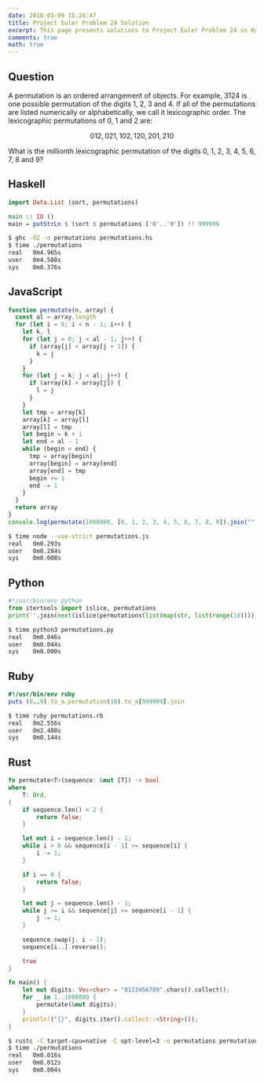 ```yaml
---
date: 2018-03-09 15:24:47
title: Project Euler Problem 24 Solution
excerpt: This page presents solutions to Project Euler Problem 24 in Haskell, JavaScript, Python, Ruby and Rust.
comments: true
math: true
---
```



## Question

<p>
A permutation is an ordered arrangement of objects. 
For example, 3124 is one possible permutation of the 
digits 1, 2, 3 and 4. If all of the permutations are 
listed numerically or alphabetically, we call it 
lexicographic order. The lexicographic permutations 
of 0, 1 and 2 are:
</p>

$$012, 021, 102, 120, 201, 210$$

<p>
What is the millionth lexicographic permutation of the 
digits 0, 1, 2, 3, 4, 5, 6, 7, 8 and 9?
</p>






## Haskell

```haskell
import Data.List (sort, permutations)

main :: IO ()
main = putStrLn $ (sort $ permutations ['0'..'9']) !! 999999
```


```bash
$ ghc -O2 -o permutations permutations.hs
$ time ./permutations
real   0m4.965s
user   0m4.588s
sys    0m0.376s
```



## JavaScript

```javascript
function permutate(n, array) {
  const al = array.length
  for (let i = 0; i < n - 1; i++) {
    let k, l
    for (let j = 0; j < al - 1; j++) {
      if (array[j] < array[j + 1]) {
        k = j
      }
    }
    for (let j = k; j < al; j++) {
      if (array[k] < array[j]) {
        l = j
      }
    }
    let tmp = array[k]
    array[k] = array[l]
    array[l] = tmp
    let begin = k + 1
    let end = al - 1
    while (begin < end) {
      tmp = array[begin]
      array[begin] = array[end]
      array[end] = tmp
      begin += 1
      end -= 1
    }
  }
  return array
}
console.log(permutate(1000000, [0, 1, 2, 3, 4, 5, 6, 7, 8, 9]).join(""))
```


```bash
$ time node --use-strict permutations.js
real   0m0.293s
user   0m0.284s
sys    0m0.008s
```



## Python

```python
#!/usr/bin/env python
from itertools import islice, permutations
print(''.join(next(islice(permutations(list(map(str, list(range(10))))), 999999, None))))
```


```bash
$ time python3 permutations.py
real   0m0.046s
user   0m0.044s
sys    0m0.000s
```



## Ruby

```ruby
#!/usr/bin/env ruby
puts (0..9).to_a.permutation(10).to_a[999999].join
```


```bash
$ time ruby permutations.rb
real   0m2.556s
user   0m2.408s
sys    0m0.144s
```



## Rust

```rust
fn permutate<T>(sequence: &mut [T]) -> bool
where
    T: Ord,
{
    if sequence.len() < 2 {
        return false;
    }

    let mut i = sequence.len() - 1;
    while i > 0 && sequence[i - 1] >= sequence[i] {
        i -= 1;
    }

    if i == 0 {
        return false;
    }

    let mut j = sequence.len() - 1;
    while j >= i && sequence[j] <= sequence[i - 1] {
        j -= 1;
    }

    sequence.swap(j, i - 1);
    sequence[i..].reverse();

    true
}

fn main() {
    let mut digits: Vec<char> = "0123456789".chars().collect();
    for _ in 1..1000000 {
        permutate(&mut digits);
    }
    println!("{}", digits.iter().collect::<String>());
}
```


```bash
$ rustc -C target-cpu=native -C opt-level=3 -o permutations permutations.rs
$ time ./permutations
real   0m0.016s
user   0m0.012s
sys    0m0.004s
```


